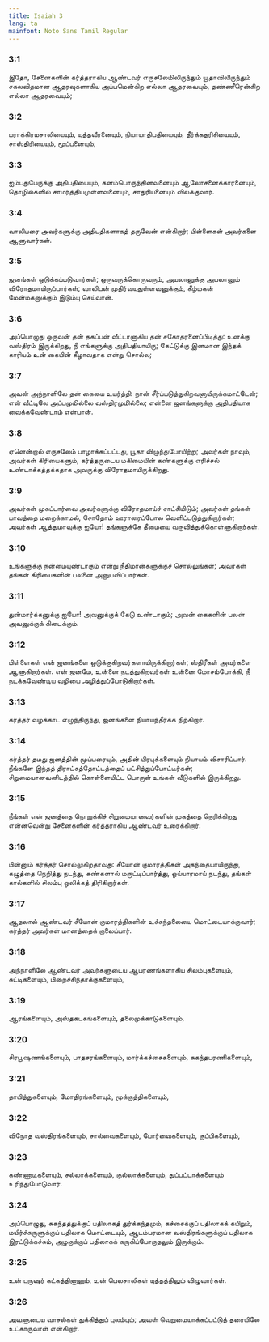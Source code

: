 ```yaml
---
title: Isaiah 3
lang: ta
mainfont: Noto Sans Tamil Regular
---
```


###  3:1

இதோ, சேனைகளின் கர்த்தராகிய ஆண்டவர் எருசலேமிலிருந்தும் யூதாவிலிருந்தும் சகலவிதமான ஆதரவுகளாகிய அப்பமென்கிற எல்லா ஆதரவையும், தண்ணீரென்கிற எல்லா ஆதரவையும்;

###  3:2

பராக்கிரமசாலியையும், யுத்தவீரனையும், நியாயாதிபதியையும், தீர்க்கதரிசியையும், சாஸ்திரியையும், மூப்பனையும்;

###  3:3

ஐம்பதுபேருக்கு அதிபதியையும், கனம்பொருந்தினவனையும் ஆலோசனைக்காரனையும், தொழில்களில் சாமர்த்தியமுள்ளவனையும், சாதுரியனையும் விலக்குவார்.

###  3:4

வாலிபரை அவர்களுக்கு அதிபதிகளாகத் தருவேன் என்கிறார்; பிள்ளைகள் அவர்களை ஆளுவார்கள்.

###  3:5

ஜனங்கள் ஒடுக்கப்படுவார்கள்; ஒருவருக்கொருவரும், அயலானுக்கு அயலானும் விரோதமாயிருப்பார்கள்; வாலிபன் முதிர்வயதுள்ளவனுக்கும், கீழ்மகன் மேன்மகனுக்கும் இடும்பு செய்வான்.

###  3:6

அப்பொழுது ஒருவன் தன் தகப்பன் வீட்டானாகிய தன் சகோதரனைப்பிடித்து: உனக்கு வஸ்திரம் இருக்கிறது, நீ எங்களுக்கு அதிபதியாயிரு; கேட்டுக்கு இனமான இந்தக் காரியம் உன் கையின் கீழாவதாக என்று சொல்ல;

###  3:7

அவன் அந்நாளிலே தன் கையை உயர்த்தி: நான் சீர்ப்படுத்துகிறவனாயிருக்கமாட்டேன்; என் வீட்டிலே அப்பமுமில்லை வஸ்திரமுமில்லை; என்னை ஜனங்களுக்கு அதிபதியாக வைக்கவேண்டாம் என்பான்.

###  3:8

ஏனென்றால் எருசலேம் பாழாக்கப்பட்டது, யூதா விழுந்துபோயிற்று; அவர்கள் நாவும், அவர்கள் கிரியைகளும், கர்த்தருடைய மகிமையின் கண்களுக்கு எரிச்சல் உண்டாக்கத்தக்கதாக அவருக்கு விரோதமாயிருக்கிறது.

###  3:9

அவர்கள் முகப்பார்வை அவர்களுக்கு விரோதமாய்ச் சாட்சியிடும்; அவர்கள் தங்கள் பாவத்தை மறைக்காமல், சோதோம் ஊராரைப்போல வெளிப்படுத்துகிறார்கள்; அவர்கள் ஆத்துமாவுக்கு ஐயோ! தங்களுக்கே தீமையை வருவித்துக்கொள்ளுகிறார்கள்.

###  3:10

உங்களுக்கு நன்மையுண்டாகும் என்று நீதிமான்களுக்குச் சொல்லுங்கள்; அவர்கள் தங்கள் கிரியைகளின் பலனை அனுபவிப்பார்கள்.

###  3:11

துன்மார்க்கனுக்கு ஐயோ! அவனுக்குக் கேடு உண்டாகும்; அவன் கைகளின் பலன் அவனுக்குக் கிடைக்கும்.

###  3:12

பிள்ளைகள் என் ஜனங்களை ஒடுக்குகிறவர்களாயிருக்கிறார்கள்; ஸ்திரீகள் அவர்களை ஆளுகிறார்கள். என் ஜனமே, உன்னை நடத்துகிறவர்கள் உன்னை மோசம்போக்கி, நீ நடக்கவேண்டிய வழியை அழித்துப்போடுகிறார்கள்.

###  3:13

கர்த்தர் வழக்காட எழுந்திருந்து, ஜனங்களை நியாயந்தீர்க்க நிற்கிறார்.

###  3:14

கர்த்தர் தமது ஜனத்தின் மூப்பரையும், அதின் பிரபுக்களையும் நியாயம் விசாரிப்பார். நீங்களே இந்தத் திராட்சத்தோட்டத்தைப் பட்சித்துப்போட்டீர்கள்; சிறுமையானவனிடத்தில் கொள்ளையிட்ட பொருள் உங்கள் வீடுகளில் இருக்கிறது.

###  3:15

நீங்கள் என் ஜனத்தை நொறுக்கிச் சிறுமையானவர்களின் முகத்தை நெரிக்கிறது என்னவென்று சேனைகளின் கர்த்தராகிய ஆண்டவர் உரைக்கிறார்.

###  3:16

பின்னும் கர்த்தர் சொல்லுகிறதாவது: சீயோன் குமாரத்திகள் அகந்தையாயிருந்து, கழுத்தை நெறித்து நடந்து, கண்களால் மருட்டிப்பார்த்து, ஒய்யாரமாய் நடந்து, தங்கள் கால்களில் சிலம்பு ஒலிக்கத் திரிகிறார்கள்.

###  3:17

ஆதலால் ஆண்டவர் சீயோன் குமாரத்திகளின் உச்சந்தலையை மொட்டையாக்குவார்; கர்த்தர் அவர்கள் மானத்தைக் குலைப்பார்.

###  3:18

அந்நாளிலே ஆண்டவர் அவர்களுடைய ஆபரணங்களாகிய சிலம்புகளையும், சுட்டிகளையும், பிறைச்சிந்தாக்குகளையும்,

###  3:19

ஆரங்களையும், அஸ்தகடகங்களையும், தலைமுக்காடுகளையும்,

###  3:20

சிரபூஷணங்களையும், பாதசரங்களையும், மார்க்கச்சைகளையும், சுகந்தபரணிகளையும்,

###  3:21

தாயித்துகளையும், மோதிரங்களையும், மூக்குத்திகளையும்,

###  3:22

விநோத வஸ்திரங்களையும், சால்வைகளையும், போர்வைகளையும், குப்பிகளையும்,

###  3:23

கண்ணாடிகளையும், சல்லாக்களையும், குல்லாக்களையும், துப்பட்டாக்களையும் உரிந்துபோடுவார்.

###  3:24

அப்பொழுது, சுகந்தத்துக்குப் பதிலாகத் துர்க்கந்தமும், கச்சைக்குப் பதிலாகக் கயிறும், மயிர்ச்சுருளுக்குப் பதிலாக மொட்டையும், ஆடம்பரமான வஸ்திரங்களுக்குப் பதிலாக இரட்டுக்கச்சும், அழகுக்குப் பதிலாகக் கருகிப்போகுதலும் இருக்கும்.

###  3:25

உன் புருஷர் கட்கத்தினாலும், உன் பெலசாலிகள் யுத்தத்திலும் விழுவார்கள்.

###  3:26

அவளுடைய வாசல்கள் துக்கித்துப் புலம்பும்; அவள் வெறுமையாக்கப்பட்டுத் தரையிலே உட்காருவாள் என்கிறார்.

